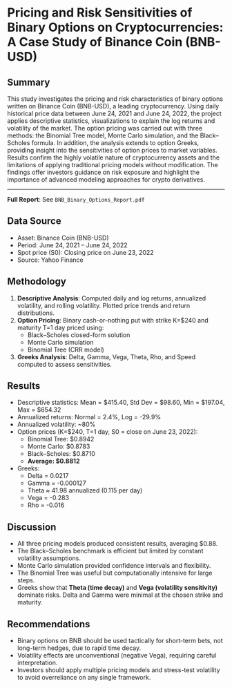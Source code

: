 # Pricing and Risk Sensitivities of Binary Options on Cryptocurrencies: A Case Study of Binance Coin (BNB-USD)
## Summary
This study investigates the pricing and risk characteristics of binary options written on Binance Coin (BNB-USD), a leading cryptocurrency. Using daily historical price data between June 24, 2021 and June 24, 2022, the project applies descriptive statistics, visualizations to explain the log returns and volatility of the market. The option pricing was carried out with three methods: the Binomial Tree model, Monte Carlo simulation, and the Black–Scholes formula. In addition, the analysis extends to option Greeks, providing insight into the sensitivities of option prices to market variables. Results confirm the highly volatile nature of cryptocurrency assets and the limitations of applying traditional pricing models without modification. The findings offer investors guidance on risk exposure and highlight the importance of advanced modeling approaches for crypto derivatives.

---
**Full Report**: See `BNB_Binary_Options_Report.pdf`

## Data Source
- Asset: Binance Coin (BNB-USD)
- Period: June 24, 2021 – June 24, 2022
- Spot price (S0): Closing price on June 23, 2022
- Source: Yahoo Finance
  
## Methodology

1. **Descriptive Analysis**: Computed daily and log returns, annualized volatility, and rolling volatility. Plotted price trends and return distributions.
2. **Option Pricing**: Binary cash-or-nothing put with strike K=$240 and maturity T=1 day priced using:
   - Black–Scholes closed-form solution
   - Monte Carlo simulation
   - Binomial Tree (CRR model)
3. **Greeks Analysis**: Delta, Gamma, Vega, Theta, Rho, and Speed computed to assess sensitivities.

## Results
- Descriptive statistics: Mean = $415.40, Std Dev = $98.60, Min = $197.04, Max = $654.32
- Annualized returns: Normal = 2.4%, Log = -29.9%
- Annualized volatility: ~80%
- Option prices (K=$240, T=1 day, S0 = close on June 23, 2022):
  - Binomial Tree: $0.8942
  - Monte Carlo: $0.8783
  - Black–Scholes: $0.8710
  - **Average: $0.8812**
- Greeks:
  - Delta = 0.0217
  - Gamma = -0.000127
  - Theta ≈ 41.98 annualized (0.115 per day)
  - Vega = -0.283
  - Rho = -0.016

## Discussion
- All three pricing models produced consistent results, averaging $0.88. 
- The Black–Scholes benchmark is efficient but limited by constant volatility assumptions.
- Monte Carlo simulation provided confidence intervals and flexibility.
- The Binomial Tree was useful but computationally intensive for large steps.
- Greeks show that **Theta (time decay)** and **Vega (volatility sensitivity)** dominate risks. Delta and Gamma were minimal at the chosen strike and maturity.

## Recommendations
- Binary options on BNB should be used tactically for short-term bets, not long-term hedges, due to rapid time decay.
- Volatility effects are unconventional (negative Vega), requiring careful interpretation.
- Investors should apply multiple pricing models and stress-test volatility to avoid overreliance on any single framework.


